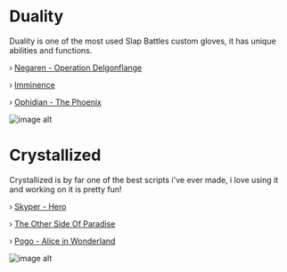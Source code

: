 # Duality
Duality is one of the most used Slap Battles custom gloves, it has unique abilities and functions.

› [Negaren - Operation Delgonflange](https://youtu.be/Tkb_bS-9uQA?si=zu9aPqPemZkeCvL3)

› [Imminence](https://youtu.be/3wJ_tmC2rII?si=wYYYV4zluTChyPuC)

› [Ophidian - The Phoenix](https://youtu.be/llBaip0fkBY?si=ZBN4SnqY3nw33kI2)

![image alt](https://cdn.discordapp.com/attachments/1355192192364449983/1355192193547112470/Picsart_25-03-28_11-45-50-638.png?ex=67fdc955&is=67fc77d5&hm=d1e7f42c14ca631f18ab98e833db3c006320a7e4212e7391b1a3b5440d37f01b&)


# Crystallized
Crystallized is by far one of the best scripts i've ever made, i love using it and working on it is pretty fun!

› [Skyper - Hero](https://youtu.be/Lokn4qfQIPc?si=6qQ9eA_2XHPMbTia)

› [The Other Side Of Paradise](https://youtu.be/iFbbnzR2E88?si=YMIPTlr-h1qgkOlO)

› [Pogo - Alice in Wonderland](https://youtu.be/pAwR6w2TgxY?si=fY6abw10CW_Qg967)

![image alt](https://cdn.discordapp.com/attachments/1356228354864451696/1356228355229483108/downloadfile.webp?ex=67fe4295&is=67fcf115&hm=b18f409e1aa97b2be0fc56cdabfa22eba75348a98ad958c331b9eb0bf54fa9b0&)
